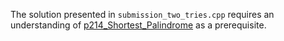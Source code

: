 The solution presented in `submission_two_tries.cpp` requires an understanding of [p214_Shortest_Palindrome](https://github.com/genxium/Leetcode/tree/master/p214_Shortest_Palindrome) as a prerequisite.
